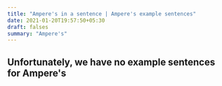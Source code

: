 ```yaml
---
title: "Ampere's in a sentence | Ampere's example sentences"
date: 2021-01-20T19:57:50+05:30
draft: falses
summary: "Ampere's"
---
```

## Unfortunately, we have no example sentences for Ampere's                 
